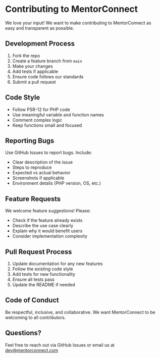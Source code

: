 # Contributing to MentorConnect

We love your input! We want to make contributing to MentorConnect as easy and transparent as possible.

## Development Process

1. Fork the repo
2. Create a feature branch from `main`
3. Make your changes
4. Add tests if applicable
5. Ensure code follows our standards
6. Submit a pull request

## Code Style

- Follow PSR-12 for PHP code
- Use meaningful variable and function names
- Comment complex logic
- Keep functions small and focused

## Reporting Bugs

Use GitHub Issues to report bugs. Include:

- Clear description of the issue
- Steps to reproduce
- Expected vs actual behavior
- Screenshots if applicable
- Environment details (PHP version, OS, etc.)

## Feature Requests

We welcome feature suggestions! Please:

- Check if the feature already exists
- Describe the use case clearly
- Explain why it would benefit users
- Consider implementation complexity

## Pull Request Process

1. Update documentation for any new features
2. Follow the existing code style
3. Add tests for new functionality
4. Ensure all tests pass
5. Update the README if needed

## Code of Conduct

Be respectful, inclusive, and collaborative. We want MentorConnect to be welcoming to all contributors.

## Questions?

Feel free to reach out via GitHub Issues or email us at dev@mentorconnect.com